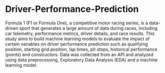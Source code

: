 # Driver-Performance-Prediction
Formula 1 (F1 or Formula One), a competitive motor racing series, is a data-driven sport that generates a large amount of data during races, including car telemetry, performance metrics, driver details, and race results. This study aims to build machine learning models to evaluate the impact of certain variables on driver performance prediction such as qualifying position, starting grid position, lap times, pit stops, historical performance (points) and constructors. Data was collected from an API and analyzed using data preprocessing, Exploratory Data Analysis (EDA) and a machine learning model.
